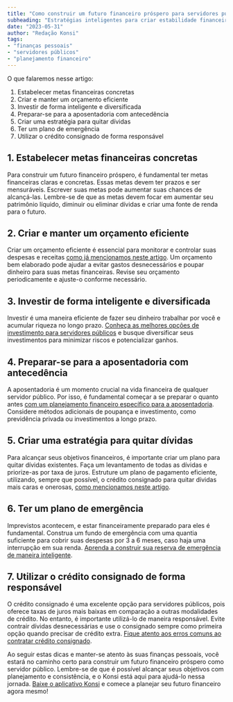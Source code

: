 ```yaml
---
title: "Como construir um futuro financeiro próspero para servidores públicos"
subheading: "Estratégias inteligentes para criar estabilidade financeira e alcançar objetivos de longo prazo"
date: "2023-05-31"
author: "Redação Konsi"
tags:
- "finanças pessoais"
- "servidores públicos"
- "planejamento financeiro"
---
```


O que falaremos nesse artigo:
1. Estabelecer metas financeiras concretas
2. Criar e manter um orçamento eficiente
3. Investir de forma inteligente e diversificada
4. Preparar-se para a aposentadoria com antecedência
5. Criar uma estratégia para quitar dívidas
6. Ter um plano de emergência
7. Utilizar o crédito consignado de forma responsável

## 1. Estabelecer metas financeiras concretas

Para construir um futuro financeiro próspero, é fundamental ter metas financeiras claras e concretas. Essas metas devem ter prazos e ser mensuráveis. Escrever suas metas pode aumentar suas chances de alcançá-las. Lembre-se de que as metas devem focar em aumentar seu patrimônio líquido, diminuir ou eliminar dívidas e criar uma fonte de renda para o futuro.

## 2. Criar e manter um orçamento eficiente

Criar um orçamento eficiente é essencial para monitorar e controlar suas despesas e receitas [como já mencionamos neste artigo](https://konsi.com.br/postagens/como-criar-e-seguir-um-oramento-financeiro-pessoal-para-servidores-pblicos). Um orçamento bem elaborado pode ajudar a evitar gastos desnecessários e poupar dinheiro para suas metas financeiras. Revise seu orçamento periodicamente e ajuste-o conforme necessário.

## 3. Investir de forma inteligente e diversificada

Investir é uma maneira eficiente de fazer seu dinheiro trabalhar por você e acumular riqueza no longo prazo. [Conheça as melhores opções de investimento para servidores públicos](https://konsi.com.br/postagens/investimento-para-servidores-pblicos-conhecendo-as-melhores-opes) e busque diversificar seus investimentos para minimizar riscos e potencializar ganhos.

## 4. Preparar-se para a aposentadoria com antecedência

A aposentadoria é um momento crucial na vida financeira de qualquer servidor público. Por isso, é fundamental começar a se preparar o quanto antes [com um planejamento financeiro específico para a aposentadoria](https://konsi.com.br/postagens/planejamento-financeiro-para-aposentadoria-no-setor-pblico). Considere métodos adicionais de poupança e investimento, como previdência privada ou investimentos a longo prazo.

## 5. Criar uma estratégia para quitar dívidas

Para alcançar seus objetivos financeiros, é importante criar um plano para quitar dívidas existentes. Faça um levantamento de todas as dívidas e priorize-as por taxa de juros. Estruture um plano de pagamento eficiente, utilizando, sempre que possível, o crédito consignado para quitar dívidas mais caras e onerosas, [como mencionamos neste artigo](https://konsi.com.br/postagens/como-usar-o-crdito-consignado-para-quitar-dvidas-caras).

## 6. Ter um plano de emergência

Imprevistos acontecem, e estar financeiramente preparado para eles é fundamental. Construa um fundo de emergência com uma quantia suficiente para cobrir suas despesas por 3 a 6 meses, caso haja uma interrupção em sua renda. [Aprenda a construir sua reserva de emergência de maneira inteligente](https://konsi.com.br/postagens/a-importncia-da-reserva-de-emergncia-e-como-constru-la-com-inteligncia-financeira).

## 7. Utilizar o crédito consignado de forma responsável

O crédito consignado é uma excelente opção para servidores públicos, pois oferece taxas de juros mais baixas em comparação a outras modalidades de crédito. No entanto, é importante utilizá-lo de maneira responsável. Evite contrair dívidas desnecessárias e use o consignado sempre como primeira opção quando precisar de crédito extra. [Fique atento aos erros comuns ao contratar crédito consignado](https://konsi.com.br/postagens/5-erros-comuns-ao-contratar-credito-consignado).

Ao seguir estas dicas e manter-se atento às suas finanças pessoais, você estará no caminho certo para construir um futuro financeiro próspero como servidor público. Lembre-se de que é possível alcançar seus objetivos com planejamento e consistência, e o Konsi está aqui para ajudá-lo nessa jornada. [Baixe o aplicativo Konsi](https://konsi.com.br/baixar-aplicativo) e comece a planejar seu futuro financeiro agora mesmo!